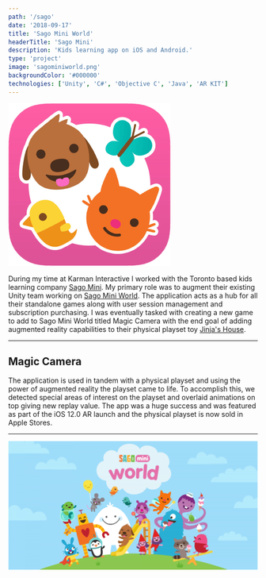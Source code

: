 ```yaml
---
path: '/sago'
date: '2018-09-17'
title: 'Sago Mini World'
headerTitle: 'Sago Mini'
description: 'Kids learning app on iOS and Android.'
type: 'project'
image: 'sagominiworld.png'
backgroundColor: '#000000'
technologies: ['Unity', 'C#', 'Objective C', 'Java', 'AR KIT']
---
```


![Sago Mini World](../images/sago-mini-world.png)

During my time at Karman Interactive I worked with the Toronto based kids learning company [Sago Mini](https://sagomini.com/en/). My primary role was to augment their existing Unity team working on [Sago Mini World](https://sagomini.com/en/sagominiworld/). The application acts as a hub for all their standalone games along with user session management and subscription purchasing. I was eventually tasked with creating a new game to add to Sago Mini World titled Magic Camera with the end goal of adding augmented reality capabilities to their physical playset toy [Jinja's House](https://sagomini.com/en/toys/detail/portable-playset-jinja-s-house/).

---

## Magic Camera

The application is used in tandem with a physical playset and using the power of augmented reality the playset came to life. To accomplish this, we detected special areas of interest on the playset and overlaid animations on top giving new replay value. The app was a huge success and was featured as part of the iOS 12.0 AR launch and the physical playset is now sold in Apple Stores.

---

![Sago Mini World](../images/sagominiworld.png)